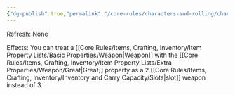 ```yaml
---
{"dg-publish":true,"permalink":"/core-rules/characters-and-rolling/character-sheet/skills-and-flaws/skill-list/might/rank-2/great-weapon-fighter/"}
---
```


Refresh: None

Effects:
You can treat a [[Core Rules/Items, Crafting, Inventory/Item Property Lists/Basic Properties/Weapon\|Weapon]] with the [[Core Rules/Items, Crafting, Inventory/Item Property Lists/Extra Properties/Weapon/Great\|Great]] property as a 2 [[Core Rules/Items, Crafting, Inventory/Inventory and Carry Capacity/Slots\|slot]] weapon instead of 3.